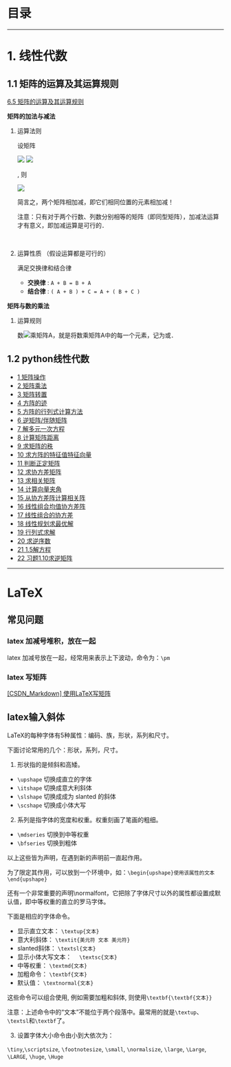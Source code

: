 
# 目录
<!--自动插入TOC：https://github.com/ekalinin/github-markdown-toc-->
<!--ts-->
<!--te-->

----


# 1. 线性代数

## 1.1 矩阵的运算及其运算规则

[6.5 矩阵的运算及其运算规则](http://www2.edu-edu.com.cn/lesson_crs78/self/j_0022/soft/ch0605.html)

**矩阵的加法与减法**

1. 运算法则

    设矩阵

    ![](http://latex.codecogs.com/gif.latex?\\textit{A}=$$\\begin{Bmatrix}a_{11}&a_{12}&\\cdots&a_{1n}\\\\a_{21}&a_{22}&\\cdots&a_{2n}\\\\\\vdots&\\vdots&\\ddots&\\vdots\\\\a_{m1}&a_{m2}&\\cdots&a_{mn}\\end{Bmatrix}$$)    ![](http://latex.codecogs.com/gif.latex?\\textit{B}=$$\\begin{Bmatrix}b_{11}&b_{12}&\\cdots&b_{1n}\\\\b_{21}&b_{22}&\\cdots&b_{2n}\\\\\\vdots&\\vdots&\\ddots&\\vdots\\\\b_{m1}&b_{m2}&\\cdots&b_{mn}\\end{Bmatrix}$$)

    , 则

    ![](http://latex.codecogs.com/gif.latex?\\textit{A}\\pm\\textit{B}=$$\\begin{Bmatrix}a_{11}{\\pm}b_{11}&a_{12}{\\pm}b_{12}&\\cdots&a_{1n}{\\pm}b_{1n}\\\\a_{21}{\\pm}b_{21}&a_{22}{\\pm}b_{22}&\\cdots&a_{2n}{\\pm}b_{2n}\\\\\\vdots&\\vdots&\\ddots&\\vdots\\\\a_{m1}{\\pm}b_{m1}&a_{m2}{\\pm}b_{m2}&\\cdots&a_{mn}{\\pm}b_{mn}\\end{Bmatrix}$$)

    简言之，两个矩阵相加减，即它们相同位置的元素相加减！

    注意：只有对于两个行数、列数分别相等的矩阵（即同型矩阵），加减法运算才有意义，即加减运算是可行的．

    </br>

2.  运算性质 （假设运算都是可行的）

    满足交换律和结合律

    * **交换律** : `A + B = B + A`
    * **结合律** : `( A + B ) + C = A + ( B + C )`

**矩阵与数的乘法**

1. 运算规则

    数![](http://latex.codecogs.com/gif.latex?\\lambda)乘矩阵A，就是将数乘矩阵A中的每一个元素，记为或．


## 1.2 python线性代数

* [1 矩阵操作](https://jingyan.baidu.com/article/acf728fd277fe5f8e410a353.html)
* [2 矩阵乘法](http://jingyan.baidu.com/article/e8cdb32b65978837042bad5b.html)
* [3 矩阵转置](http://jingyan.baidu.com/article/49ad8bce73ee325835d8fa5b.html)
* [4 方阵的迹](http://jingyan.baidu.com/article/e9fb46e19329177520f7665b.html)
* [5 方阵的行列式计算方法](http://jingyan.baidu.com/article/f54ae2fcd9bcb91e93b8495c.html)
* [6 逆矩阵/伴随矩阵](http://jingyan.baidu.com/article/6dad5075cea061a122e36e5f.html)
* [7 解多元一次方程](http://jingyan.baidu.com/article/f3e34a128c93aef5eb653502.html)
* [8 计算矩阵距离](http://jingyan.baidu.com/article/f3ad7d0ff84b1609c3345b03.html)
* [9 求矩阵的秩](http://jingyan.baidu.com/article/86fae346b49d653c49121a05.html)
* [10 求方阵的特征值特征向量](http://jingyan.baidu.com/article/4665065801c624f549e5f80f.html)
* [11 判断正定矩阵](http://jingyan.baidu.com/article/48a42057c71ddaa92425040f.html)
* [12 求协方差矩阵](http://jingyan.baidu.com/article/e4d08ffdd1d66b0fd2f60d0f.html)
* [13 求相关矩阵](http://jingyan.baidu.com/article/a378c9609b5849b328283093.html)
* [14 计算向量夹角](http://jingyan.baidu.com/article/f54ae2fc2704a71e92b849e4.html)
* [15 从协方差阵计算相关阵](http://jingyan.baidu.com/article/ae97a646c0c0c4bbfc461d78.html)
* [16 线性组合均值协方差阵](http://jingyan.baidu.com/article/7908e85c8dd030af491ad279.html)
* [17 线性组合的协方差](http://jingyan.baidu.com/article/d2b1d10288b8b25c7f37d463.html)
* [18 线性规划求最优解](http://jingyan.baidu.com/article/e2284b2b5800e6e2e6118d97.html)
* [19 行列式求解](http://jingyan.baidu.com/article/380abd0a6869711d90192cb5.html)
* [20 求逆序数](http://jingyan.baidu.com/article/1974b28986b4baf4b1f774b8.html)
* [21 1.5解方程](http://jingyan.baidu.com/article/5d368d1ef811d93f60c057ba.html)
* [22 习题1.10求逆矩阵](http://jingyan.baidu.com/article/a948d6517ac8e40a2dcd2e94.html)


----

# LaTeX

## 常见问题

### latex 加减号堆积，放在一起

latex 加减号放在一起，经常用来表示上下波动，命令为：`\pm`

### latex 写矩阵

[[CSDN_Markdown] 使用LaTeX写矩阵](https://blog.csdn.net/bendanban/article/details/44221279)

## latex输入斜体

LaTeX的每种字体有5种属性：编码、族，形状，系列和尺寸。

下面讨论常用的几个：形状，系列，尺寸。

1. 形状指的是倾斜和高矮。

* `\upshape` 切换成直立的字体
* `\itshape` 切换成意大利斜体
* `\slshape` 切换成成为 slanted 的斜体
* `\scshape` 切换成小体大写

2. 系列是指字体的宽度和权重。权重刻画了笔画的粗细。

* `\mdseries` 切换到中等权重
* `\bfseries` 切换到粗体

以上这些皆为声明，在遇到新的声明前一直起作用。

为了限定其作用，可以放到一个环境中，如：`\begin{upshape}使用该属性的文本\end{upshape}`

还有一个非常重要的声明\normalfont，它把除了字体尺寸以外的属性都设置成默认值，即中等权重的直立的罗马字体。

下面是相应的字体命令。

* 显示直立文本： `\textup{文本}`
* 意大利斜体： `\textit{美元符 文本 美元符}`
* slanted斜体： `\textsl{文本}`
* 显示小体大写文本： 　`\textsc{文本}`
* 中等权重： `\textmd{文本}`
* 加粗命令： `\textbf{文本}`
* 默认值： `\textnormal{文本}`

这些命令可以组合使用, 例如需要加粗和斜体, 则使用`\textbf{\textbf{文本}}`

注意：上述命令中的“文本”不能位于两个段落中。最常用的就是`\textup`、`\textsl`和`\textbf`了。

3. 设置字体大小命令由小到大依次为：

`\tiny`,`\scriptsize`, `\footnotesize`, `\small`, `\normalsize`, `\large`, `\Large`, `\LARGE`, `\huge`, `\Huge`


